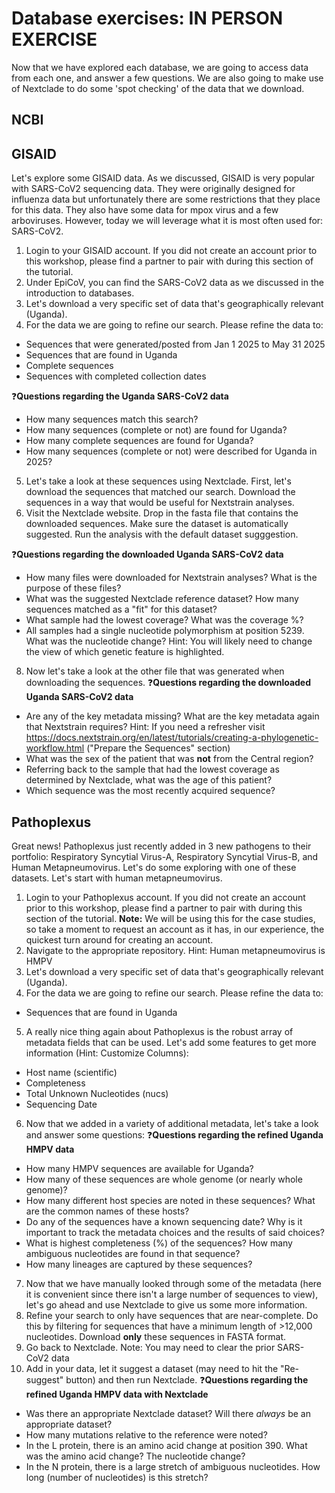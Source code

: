 # Database exercises: IN PERSON EXERCISE

Now that we have explored each database, we are going to access data from each one, and answer a few questions. We are also going to make use of Nextclade to do some 'spot checking' of the data that we download.

## NCBI

## GISAID

Let's explore some GISAID data. As we discussed, GISAID is very popular with SARS-CoV2 sequencing data. They were originally designed for influenza data but unfortunately there are some restrictions that they place for this data. They also have some data for mpox virus and a few arboviruses. However, today we will leverage what it is most often used for: SARS-CoV2.

1. Login to your GISAID account. If you did not create an account prior to this workshop, please find a partner to pair with during this section of the tutorial.
2. Under EpiCoV, you can find the SARS-CoV2 data as we discussed in the introduction to databases.
3. Let's download a very specific set of data that's geographically relevant (Uganda).
4. For the data we are going to refine our search. Please refine the data to:
- Sequences that were generated/posted from Jan 1 2025 to May 31 2025
- Sequences that are found in Uganda
- Complete sequences
- Sequences with completed collection dates

❓**Questions regarding the Uganda SARS-CoV2 data**
- How many sequences match this search?
- How many sequences (complete or not) are found for Uganda?
- How many complete sequences are found for Uganda?
- How many sequences (complete or not) were described for Uganda in 2025?

5. Let's take a look at these sequences using Nextclade. First, let's download the sequences that matched our search. Download the sequences in a way that would be useful for Nextstrain analyses.
6. Visit the Nextclade website. Drop in the fasta file that contains the downloaded sequences. Make sure the dataset is automatically suggested. Run the analysis with the default dataset sugggestion.
   
❓**Questions regarding the downloaded Uganda SARS-CoV2 data**
- How many files were downloaded for Nextstrain analyses? What is the purpose of these files?
- What was the suggested Nextclade reference dataset? How many sequences matched as a "fit" for this dataset?
- What sample had the lowest coverage? What was the coverage %?
- All samples had a single nucleotide polymorphism at position 5239. What was the nucleotide change? Hint: You will likely need to change the view of which genetic feature is highlighted.
  
8. Now let's take a look at the other file that was generated when downloading the sequences.
❓**Questions regarding the downloaded Uganda SARS-CoV2 data**
- Are any of the key metadata missing? What are the key metadata again that Nextstrain requires? Hint: If you need a refresher visit https://docs.nextstrain.org/en/latest/tutorials/creating-a-phylogenetic-workflow.html ("Prepare the Sequences" section)
- What was the sex of the patient that was **not** from the Central region?
- Referring back to the sample that had the lowest coverage as determined by Nextclade, what was the age of this patient?
- Which sequence was the most recently acquired sequence?
  
## Pathoplexus

Great news! Pathoplexus just recently added in 3 new pathogens to their portfolio: Respiratory Syncytial Virus-A, Respiratory Syncytial Virus-B, and Human Metapneumovirus. Let's do some exploring with one of these datasets. Let's start with human metapneumovirus.

1. Login to your Pathoplexus account. If you did not create an account prior to this workshop, please find a partner to pair with during this section of the tutorial. **Note:** We will be using this for the case studies, so take a moment to request an account as it has, in our experience, the quickest turn around for creating an account.
2. Navigate to the appropriate repository. Hint: Human metapneumovirus is HMPV
3. Let's download a very specific set of data that's geographically relevant (Uganda).
4. For the data we are going to refine our search. Please refine the data to:
- Sequences that are found in Uganda

5. A really nice thing again about Pathoplexus is the robust array of metadata fields that can be used. Let's add some features to get more information (Hint: Customize Columns):
- Host name (scientific)
- Completeness
- Total Unknown Nucleotides (nucs)
- Sequencing Date

6. Now that we added in a variety of additional metadata, let's take a look and answer some questions:
❓**Questions regarding the refined Uganda HMPV data**
- How many HMPV sequences are available for Uganda?
- How many of these sequences are whole genome (or nearly whole genome)?
- How many different host species are noted in these sequences? What are the common names of these hosts?
- Do any of the sequences have a known sequencing date? Why is it important to track the metadata choices and the results of said choices?
- What is highest completeness (%) of the sequences? How many ambiguous nucleotides are found in that sequence?
- How many lineages are captured by these sequences? 

7. Now that we have manually looked through some of the metadata (here it is convenient since there isn't a large number of sequences to view), let's go ahead and use Nextclade to give us some more information.
8. Refine your search to only have sequences that are near-complete. Do this by filtering for sequences that have a minimum length of >12,000 nucleotides. Download **only** these sequences in FASTA format.
9. Go back to Nextclade. Note: You may need to clear the prior SARS-CoV2 data
10. Add in your data, let it suggest a dataset (may need to hit the "Re-suggest" button) and then run Nextclade.
❓**Questions regarding the refined Uganda HMPV data with Nextclade**
- Was there an appropriate Nextclade dataset? Will there *always* be an appropriate dataset?
- How many mutations relative to the reference were noted?
- In the L protein, there is an amino acid change at position 390. What was the amino acid change? The nucleotide change?
- In the N protein, there is a large stretch of ambiguous nucleotides. How long (number of nucleotides) is this stretch?

